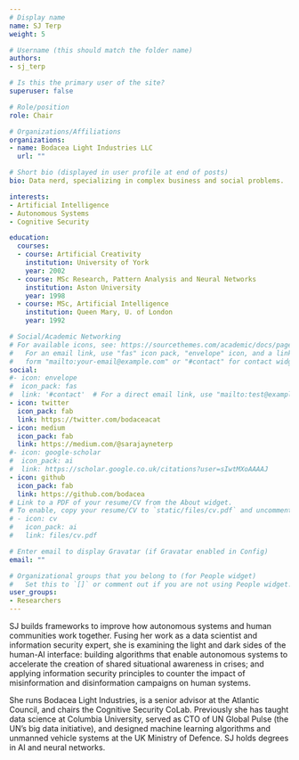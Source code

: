 ```yaml
---
# Display name
name: SJ Terp
weight: 5

# Username (this should match the folder name)
authors:
- sj_terp

# Is this the primary user of the site?
superuser: false

# Role/position
role: Chair

# Organizations/Affiliations
organizations:
- name: Bodacea Light Industries LLC
  url: ""

# Short bio (displayed in user profile at end of posts)
bio: Data nerd, specializing in complex business and social problems.

interests:
- Artificial Intelligence
- Autonomous Systems
- Cognitive Security

education:
  courses:
  - course: Artificial Creativity
    institution: University of York
    year: 2002
  - course: MSc Research, Pattern Analysis and Neural Networks
    institution: Aston University
    year: 1998
  - course: MSc, Artificial Intelligence
    institution: Queen Mary, U. of London
    year: 1992

# Social/Academic Networking
# For available icons, see: https://sourcethemes.com/academic/docs/page-builder/#icons
#   For an email link, use "fas" icon pack, "envelope" icon, and a link in the
#   form "mailto:your-email@example.com" or "#contact" for contact widget.
social:
#- icon: envelope
#  icon_pack: fas
#  link: '#contact'  # For a direct email link, use "mailto:test@example.org".
- icon: twitter
  icon_pack: fab
  link: https://twitter.com/bodaceacat
- icon: medium
  icon_pack: fab
  link: https://medium.com/@sarajayneterp
#- icon: google-scholar
#  icon_pack: ai
#  link: https://scholar.google.co.uk/citations?user=sIwtMXoAAAAJ
- icon: github
  icon_pack: fab
  link: https://github.com/bodacea
# Link to a PDF of your resume/CV from the About widget.
# To enable, copy your resume/CV to `static/files/cv.pdf` and uncomment the lines below.
# - icon: cv
#   icon_pack: ai
#   link: files/cv.pdf

# Enter email to display Gravatar (if Gravatar enabled in Config)
email: ""

# Organizational groups that you belong to (for People widget)
#   Set this to `[]` or comment out if you are not using People widget.
user_groups:
- Researchers
---
```


SJ builds frameworks to improve how autonomous systems and human communities work together. Fusing her work as a data scientist and information security expert, she is examining the light and dark sides of the human-AI interface: building algorithms that enable autonomous systems to accelerate the creation of shared situational awareness in crises; and applying information security principles to counter the impact of misinformation and disinformation campaigns on human systems. 

She runs Bodacea Light Industries, is a senior advisor at the Atlantic Council, and chairs the Cognitive Security CoLab. Previously she has taught data science at Columbia University, served as CTO of UN Global Pulse (the UN’s big data initiative), and designed machine learning algorithms and unmanned vehicle systems at the UK Ministry of Defence. SJ holds degrees in AI and neural networks.
